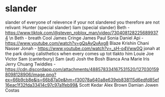# slander
slander of everyone of relevence if your not slandered you therefore are not relivant:
Hunter (special slander)
liam (special slander)
Beth - https://www.tiktok.com/@steven_roblox_man/video/7304081282256899374 \n
Beth - breath
Cool James 
Cringe James
Paul
Sonia
Daniel
Api - https://www.youtube.com/watch?v=gQsAvQvAxg8
Blaze
Krishin
Chani
Nasser 
Jonah - https://www.youtube.com/watch?v=_sH-o4Vww0Q jonah at the park doing calisthetics when every comes up tot tlakto him
Louie
Joe 
Victor
Sam (canterbury)
Sam (aut)
Josh the Bosh
Bianca
Ana
Marie
Iris
Jerry Chuang
Twiddles - https://cdn.discordapp.com/attachments/488578334167531520/1270301598098128906/image.png?ex=66b9cb8e&is=66b87a0e&hm=f30078a640a8e639eb838115d6edfd85ef16eac1f32fda33414c97c97a1feb99&
Scott
Kedar
Alex Brown
Damian
Jowen
Costas


